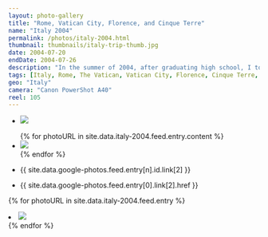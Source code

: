 ```yaml
---
layout: photo-gallery
title: "Rome, Vatican City, Florence, and Cinque Terre"
name: "Italy 2004"
permalink: /photos/italy-2004.html
thumbnail: thumbnails/italy-trip-thumb.jpg
date: 2004-07-20
endDate: 2004-07-26
description: "In the summer of 2004, after graduating high school, I took my first trip abroad to visit the sites and sounds in and around Italy. Our adventure began on the streets of Rome, touring the Colosseum and other ancient Roman antiquities before heading to Vatican City to check out the Sistine Chapel and give the Pope John Paul II a high-five. We then rented a car (the rental agency was out of Lamborghinis unfortunately) and drove north towards Florence, then across a winding single-lane road through the mountains to get to the coastal town of Manarola in the Cinque Terre region. Finally we made a brief pit stop in a little place called Pisa before heading back towards the airport near Rome."
tags: [Italy, Rome, The Vatican, Vatican City, Florence, Cinque Terre, Manarola, Pisa, Travel, Photos]
geo: "Italy"
camera: "Canon PowerShot A40"
reel: 105
---
```


<ul>
     <li><img src="{{ site.data.italy-2004.feed.entry[11].content.src }}" /></li>  
</ul>

<ul>
{% for photoURL in site.data.italy-2004.feed.entry.content %}
   <li><img src="{{ photoURL.src }}" /></li>
{% endfor %}    
</ul>

<ul>
     <li>{{ site.data.google-photos.feed.entry[n].id.link[2] }}</li> 
</ul>

<ul>
     <li>{{ site.data.google-photos.feed.entry[0].link[2].href }}</li>  
</ul>

{% for photoURL in site.data.italy-2004.feed.entry %}
   <li><img src="{{ photoURL.content.src }}" /></li>
{% endfor %}
